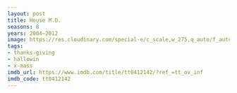 ```yaml
---
layout: post
title: House M.D.
seasons: 8
years: 2004–2012
image: https://res.cloudinary.com/special-e/c_scale,w_275,q_auto/f_auto/Series%20posters/House_M.D.png
tags:
- thanks-giving
- hallowin
- x-mass
imdb_url: https://www.imdb.com/title/tt0412142/?ref_=tt_ov_inf
imdb_code: tt0412142
---
```

